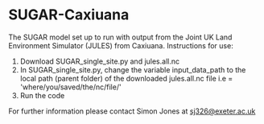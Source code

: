 # SUGAR-Caxiuana
The SUGAR model set up to run with output from the Joint UK Land Environment Simulator (JULES) from Caxiuana.
Instructions for use:
1. Download SUGAR_single_site.py and jules.all.nc
2. In SUGAR_single_site.py, change the variable input_data_path to the local path (parent folder) of the downloaded jules.all.nc file i.e = 'where/you/saved/the/nc/file/'
3. Run the code

For further information please contact Simon Jones at sj326@exeter.ac.uk
